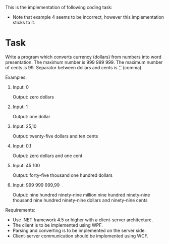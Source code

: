 This is the implementation of following coding task:

* Note that example 4 seems to be incorrect, however this implementation sticks to it.

# Task

Write a program which converts currency (dollars) from numbers into word presentation.
The maximum number is 999 999 999.
The maximum number of cents is 99.
Separator between dollars and cents is ‘,’ (comma).

Examples:

1. Input: 0

   Output: zero dollars
   
2. Input: 1 

   Output: one dollar
   
3. Input: 25,10 

   Output: twenty-five dollars and ten cents
   
4. Input: 0,1 

   Output: zero dollars and one cent
   
5. Input: 45 100 

   Output: forty-five thousand one hundred dollars
   
6. Input: 999 999 999,99 

   Output: nine hundred ninety-nine million nine hundred ninety-nine thousand nine hundred ninety-nine dollars and ninety-nine cents

Requirements:
* Use .NET framework 4.5 or higher with a client-server architecture.
* The client is to be implemented using WPF.
* Parsing and converting is to be implemented on the server side.
* Client-server communication should be implemented using WCF.
